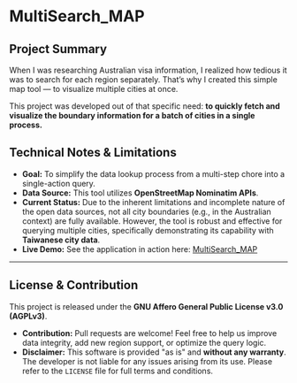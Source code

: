 # MultiSearch_MAP

## Project Summary

When I was researching Australian visa information, I realized how tedious it was to search for each region separately. That’s why I created this simple map tool — to visualize multiple cities at once.

This project was developed out of that specific need: **to quickly fetch and visualize the boundary information for a batch of cities in a single process.**

## Technical Notes & Limitations

* **Goal:** To simplify the data lookup process from a multi-step chore into a single-action query.
* **Data Source:** This tool utilizes **OpenStreetMap Nominatim APIs**.
* **Current Status:** Due to the inherent limitations and incomplete nature of the open data sources, not all city boundaries (e.g., in the Australian context) are fully available. However, the tool is robust and effective for querying multiple cities, specifically demonstrating its capability with **Taiwanese city data**.
* **Live Demo:** See the application in action here: [MultiSearch_MAP](https://muiti-search-map.firebaseapp.com/)

---

## License & Contribution

This project is released under the **GNU Affero General Public License v3.0 (AGPLv3)**.

* **Contribution:** Pull requests are welcome! Feel free to help us improve data integrity, add new region support, or optimize the query logic.
* **Disclaimer:** This software is provided "as is" and **without any warranty**. The developer is not liable for any issues arising from its use. Please refer to the `LICENSE` file for full terms and conditions.
